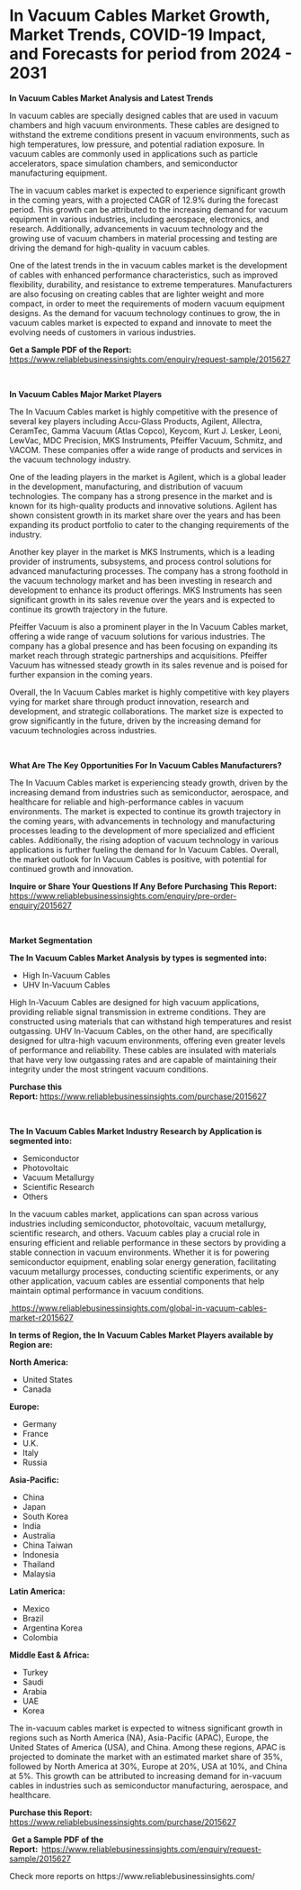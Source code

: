 <p><h1>In Vacuum Cables Market Growth, Market Trends, COVID-19 Impact, and Forecasts for period from 2024 - 2031</h1></p><p><strong>In Vacuum Cables Market Analysis and Latest Trends</strong></p>
<p><p>In vacuum cables are specially designed cables that are used in vacuum chambers and high vacuum environments. These cables are designed to withstand the extreme conditions present in vacuum environments, such as high temperatures, low pressure, and potential radiation exposure. In vacuum cables are commonly used in applications such as particle accelerators, space simulation chambers, and semiconductor manufacturing equipment.</p><p>The in vacuum cables market is expected to experience significant growth in the coming years, with a projected CAGR of 12.9% during the forecast period. This growth can be attributed to the increasing demand for vacuum equipment in various industries, including aerospace, electronics, and research. Additionally, advancements in vacuum technology and the growing use of vacuum chambers in material processing and testing are driving the demand for high-quality in vacuum cables.</p><p>One of the latest trends in the in vacuum cables market is the development of cables with enhanced performance characteristics, such as improved flexibility, durability, and resistance to extreme temperatures. Manufacturers are also focusing on creating cables that are lighter weight and more compact, in order to meet the requirements of modern vacuum equipment designs. As the demand for vacuum technology continues to grow, the in vacuum cables market is expected to expand and innovate to meet the evolving needs of customers in various industries.</p></p>
<p><strong>Get a Sample PDF of the Report:&nbsp;</strong> <a href="https://www.reliablebusinessinsights.com/enquiry/request-sample/2015627">https://www.reliablebusinessinsights.com/enquiry/request-sample/2015627</a></p>
<p>&nbsp;</p>
<p><strong>In Vacuum Cables Major Market Players</strong></p>
<p><p>The In Vacuum Cables market is highly competitive with the presence of several key players including Accu-Glass Products, Agilent, Allectra, CeramTec, Gamma Vacuum (Atlas Copco), Keycom, Kurt J. Lesker, Leoni, LewVac, MDC Precision, MKS Instruments, Pfeiffer Vacuum, Schmitz, and VACOM. These companies offer a wide range of products and services in the vacuum technology industry. </p><p>One of the leading players in the market is Agilent, which is a global leader in the development, manufacturing, and distribution of vacuum technologies. The company has a strong presence in the market and is known for its high-quality products and innovative solutions. Agilent has shown consistent growth in its market share over the years and has been expanding its product portfolio to cater to the changing requirements of the industry.</p><p>Another key player in the market is MKS Instruments, which is a leading provider of instruments, subsystems, and process control solutions for advanced manufacturing processes. The company has a strong foothold in the vacuum technology market and has been investing in research and development to enhance its product offerings. MKS Instruments has seen significant growth in its sales revenue over the years and is expected to continue its growth trajectory in the future.</p><p>Pfeiffer Vacuum is also a prominent player in the In Vacuum Cables market, offering a wide range of vacuum solutions for various industries. The company has a global presence and has been focusing on expanding its market reach through strategic partnerships and acquisitions. Pfeiffer Vacuum has witnessed steady growth in its sales revenue and is poised for further expansion in the coming years. </p><p>Overall, the In Vacuum Cables market is highly competitive with key players vying for market share through product innovation, research and development, and strategic collaborations. The market size is expected to grow significantly in the future, driven by the increasing demand for vacuum technologies across industries.</p></p>
<p>&nbsp;</p>
<p><strong>What Are The Key Opportunities For In Vacuum Cables Manufacturers?</strong></p>
<p><p>The In Vacuum Cables market is experiencing steady growth, driven by the increasing demand from industries such as semiconductor, aerospace, and healthcare for reliable and high-performance cables in vacuum environments. The market is expected to continue its growth trajectory in the coming years, with advancements in technology and manufacturing processes leading to the development of more specialized and efficient cables. Additionally, the rising adoption of vacuum technology in various applications is further fueling the demand for In Vacuum Cables. Overall, the market outlook for In Vacuum Cables is positive, with potential for continued growth and innovation.</p></p>
<p><strong>Inquire or Share Your Questions If Any Before Purchasing This Report:</strong> <a href="https://www.reliablebusinessinsights.com/enquiry/pre-order-enquiry/2015627">https://www.reliablebusinessinsights.com/enquiry/pre-order-enquiry/2015627</a></p>
<p>&nbsp;</p>
<p><strong>Market Segmentation</strong></p>
<p><strong>The In Vacuum Cables Market Analysis by types is segmented into:</strong></p>
<p><ul><li>High In-Vacuum Cables</li><li>UHV In-Vacuum Cables</li></ul></p>
<p><p>High In-Vacuum Cables are designed for high vacuum applications, providing reliable signal transmission in extreme conditions. They are constructed using materials that can withstand high temperatures and resist outgassing. UHV In-Vacuum Cables, on the other hand, are specifically designed for ultra-high vacuum environments, offering even greater levels of performance and reliability. These cables are insulated with materials that have very low outgassing rates and are capable of maintaining their integrity under the most stringent vacuum conditions.</p></p>
<p><strong>Purchase this Report:&nbsp;</strong><a href="https://www.reliablebusinessinsights.com/purchase/2015627">https://www.reliablebusinessinsights.com/purchase/2015627</a></p>
<p>&nbsp;</p>
<p><strong>The In Vacuum Cables Market Industry Research by Application is segmented into:</strong></p>
<p><ul><li>Semiconductor</li><li>Photovoltaic</li><li>Vacuum Metallurgy</li><li>Scientific Research</li><li>Others</li></ul></p>
<p><p>In the vacuum cables market, applications can span across various industries including semiconductor, photovoltaic, vacuum metallurgy, scientific research, and others. Vacuum cables play a crucial role in ensuring efficient and reliable performance in these sectors by providing a stable connection in vacuum environments. Whether it is for powering semiconductor equipment, enabling solar energy generation, facilitating vacuum metallurgy processes, conducting scientific experiments, or any other application, vacuum cables are essential components that help maintain optimal performance in vacuum conditions.</p></p>
<p><a href="https://www.reliablebusinessinsights.com/global-in-vacuum-cables-market-r2015627">&nbsp;https://www.reliablebusinessinsights.com/global-in-vacuum-cables-market-r2015627</a></p>
<p><strong>In terms of Region, the In Vacuum Cables Market Players available by Region are:</strong></p>
<p>
    <p> <strong> North America: </strong>
        <ul>
            <li>United States</li>
            <li>Canada</li>
        </ul>
        </p> 
    <p> <strong> Europe: </strong>
        <ul>
            <li>Germany</li>
            <li>France</li>
            <li>U.K.</li>
            <li>Italy</li>
            <li>Russia</li>
        </ul>
        </p> 
    <p> <strong> Asia-Pacific: </strong>
        <ul>
            <li>China</li>
            <li>Japan</li>
            <li>South Korea</li>
            <li>India</li>
            <li>Australia</li>
            <li>China Taiwan</li>
            <li>Indonesia</li>
            <li>Thailand</li>
            <li>Malaysia</li>
        </ul>
        </p> 
    <p> <strong> Latin America: </strong>
        <ul>
            <li>Mexico</li>
            <li>Brazil</li>
            <li>Argentina Korea</li>
            <li>Colombia</li>
        </ul>
        </p> 
    <p> <strong> Middle East & Africa: </strong>
        <ul>
            <li>Turkey</li>
            <li>Saudi</li>
            <li>Arabia</li>
            <li>UAE</li>
            <li>Korea</li>
        </ul>
    </p>
    </p>
<p><p>The in-vacuum cables market is expected to witness significant growth in regions such as North America (NA), Asia-Pacific (APAC), Europe, the United States of America (USA), and China. Among these regions, APAC is projected to dominate the market with an estimated market share of 35%, followed by North America at 30%, Europe at 20%, USA at 10%, and China at 5%. This growth can be attributed to increasing demand for in-vacuum cables in industries such as semiconductor manufacturing, aerospace, and healthcare.</p></p>
<p><strong>Purchase this Report: </strong><a href="https://www.reliablebusinessinsights.com/purchase/2015627">https://www.reliablebusinessinsights.com/purchase/2015627</a></p>
<p>&nbsp;<strong>Get a Sample PDF of the Report:&nbsp;&nbsp;</strong><a href="https://www.reliablebusinessinsights.com/enquiry/request-sample/2015627">https://www.reliablebusinessinsights.com/enquiry/request-sample/2015627</a></p>
<p><strong></strong></p>
<p>Check more reports on https://www.reliablebusinessinsights.com/</p>